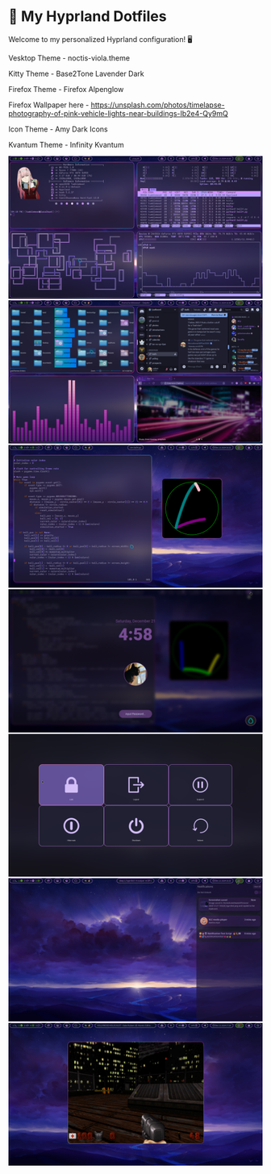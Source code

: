 # 🌟 My Hyprland Dotfiles

Welcome to my personalized Hyprland configuration! 🖥️  

Vesktop Theme - noctis-viola.theme

Kitty Theme - Base2Tone Lavender Dark

Firefox Theme - Firefox Alpenglow

Firefox Wallpaper here - https://unsplash.com/photos/timelapse-photography-of-pink-vehicle-lights-near-buildings-Ib2e4-Qy9mQ

Icon Theme - Amy Dark Icons

Kvantum Theme - Infinity Kvantum

![App Screenshot](assets/2024-12-21-162629_hyprshot.png)
![App Screenshot](assets/2024-12-21-163022_hyprshot.png)
![App Screenshot](assets/2024-12-21-163220_hyprshot.png)
![App Screenshot](assets/2024-12-21-163221_hyprshot.png)
![App Screenshot](assets/2024-12-21-163834_hyprshot.png)
![App Screenshot](assets/2024-12-21-163311_hyprshot.png)
![App Screenshot](assets/2024-12-21-172407_hyprshot.png)
